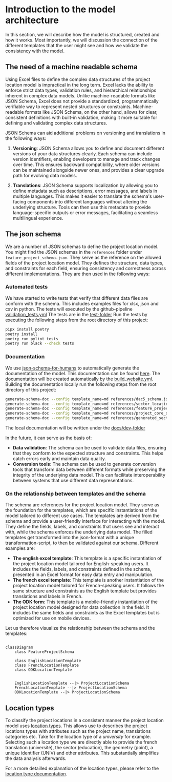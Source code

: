 # Introduction to the model architecture

In this section, we will describe how the model is structured, created and how it works. Most importantly, we will discussion the connection of the different templates that the user might see and how we validate the consistency with the model.

## The need of a machine readable schema

Using Excel files to define the complex data structures of the project location model is impractical in the long term. Excel lacks the ability to enforce strict data types, validation rules, and hierarchical relationships inherent in complex data models. Unlike machine-readable formats like JSON Schema, Excel does not provide a standardized, programmatically verifiable way to represent nested structures or constraints. Machine-readable formats like JSON Schema, on the other hand, allows for clear, consistent definitions with built-in validation, making it more suitable for defining and validating complex data structures.

JSON Schema can aid additional problems on versioning and translations in the following ways:

1. **Versioning**: JSON Schema allows you to define and document different versions of your data structures clearly. Each schema can include version identifiers, enabling developers to manage and track changes over time. This ensures backward compatibility, where older versions can be maintained alongside newer ones, and provides a clear upgrade path for evolving data models.

2. **Translations**: JSON Schema supports localization by allowing you to define metadata such as descriptions, error messages, and labels in multiple languages. This makes it easier to translate the schema's user-facing components into different languages without altering the underlying structure. Tools can then use this metadata to provide language-specific outputs or error messages, facilitating a seamless multilingual experience.

## The json schema

We are a number of JSON schemas to define the project location model. You might find the JSON schemas in the `references` folder under `feature_project_schema.json`. They serve as the reference on the allowed fields of the project location model. They defines the structure, data types, and constraints for each field, ensuring consistency and correctness across different implementations. They are then used in the following ways:

### **Automated tests** 
We have started to write tests that verify that different data files are conform with the schema. This includes examples files for xlsx, json and csv in python.
The tests will executed by the github-pipeline [validation_tests.yml](https://github.com/openkfw/open-geodata-model/blob/main/.github/workflows/validation_tests.yml)
The tests are in the [test-folder](https://github.com/openkfw/open-geodata-model/tree/main/tests)
Run the tests by executing the following steps from the root directory of this project:
```bash
pipx install poetry
poetry install
poetry run pylint tests
poetry run black --check tests
```
### **Documentation** 
We use [json-schema-for-humans](https://pypi.org/project/json-schema-for-humans/) to automatically generate the documentation of the model. This documentation can be found [here](feature_project_schema.md).
The documentation will be created automatically by the [build_website.yml](https://github.com/openkfw/open-geodata-model/blob/main/.github/workflows/build_website.yml).
Building the documentation locally run the following steps from the root directory of this project:
```bash
generate-schema-doc --config template_name=md references/dac5_schema.json docs/dev/
generate-schema-doc --config template_name=md references/sector_location_schema.json docs/dev/
generate-schema-doc --config template_name=md references/feature_project_schema.json docs/dev/
generate-schema-doc --config template_name=md references/project_core_schema.json docs/dev/
generate-schema-doc --config template_name=md references/generated_sector_location_schema.json docs/dev/
```
The local documentation will be written under the [docs/dev-folder](https://github.com/openkfw/open-geodata-model/tree/main/docs/dev)

In the future, it can serve as the basis of:

- **Data validation**: The schema can be used to validate data files, ensuring that they conform to the expected structure and constraints. This helps catch errors early and maintain data quality.
- **Conversion tools**: The schema can be used to generate conversion tools that transform data between different formats while preserving the integrity of the underlying data model. This can facilitate interoperability between systems that use different data representations.

### On the relationship between templates and the schema

The schema are references for the project location model. They serve as the foundation for the templates, which are specific instantiations of the model tailored to different use cases. The templates are derived from the schema and provide a user-friendly interface for interacting with the model. They define the fields, labels, and constraints that users see and interact with, while the schema enforces the underlying data model. The filled templates get transformed into the json-format with a unique transformation-script, to then be validated against our schema. Different examples are:

- **The english excel template**: This template is a specific instantiation of the project location model tailored for English-speaking users. It includes the fields, labels, and constraints defined in the schema, presented in an Excel format for easy data entry and manipulation.
- **The french excel template**: This template is another instantiation of the project location model tailored for French-speaking users. It follows the same structure and constraints as the English template but provides translations and labels in French.
- **The ODK form**: This template is a mobile-friendly instantiation of the project location model designed for data collection in the field. It includes the same fields and constraints as the Excel templates but is optimized for use on mobile devices.

Let us therefore visualize the relationship between the schema and the templates:

```mermaid

classDiagram
    class FeatureProjectSchema

    class EnglishLocationTemplate
    class FrenchLocationTemplate
    class ODKLocationTemplate


    EnglishLocationTemplate --|> ProjectLocationSchema
    FrenchLocationTemplate --|> ProjectLocationSchema
    ODKLocationTemplate --|> ProjectLocationSchema
```

## Location types

To classify the project locations in a consistent manner the project location model uses [location types](location_type.md). This allows use to describes the project locations types with attributes such as the project name, translations categories etc. Take for the location type of a *university* for example. Selecting such a location type we are directly able to provide the french translation (université), the sector (education), the geometry (point), a unique identifier (UNIV) and other attributes. This substantially simplifies the data analysis afterwards.

For a more detailled explanation of the location types, please refer to the [location type documentation](location_type.md).